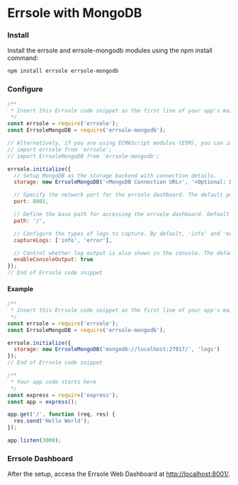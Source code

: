 # Errsole with MongoDB

### Install

Install the errsole and errsole-mongodb modules using the npm install command:

```bash
npm install errsole errsole-mongodb
```

### Configure

```javascript
/**
 * Insert this Errsole code snippet as the first line of your app's main file
 */
const errsole = require('errsole');
const ErrsoleMongoDB = require('errsole-mongodb');

// Alternatively, if you are using ECMAScript modules (ESM), you can import the modules as follows:
// import errsole from 'errsole';
// import ErrsoleMongoDB from 'errsole-mongodb';

errsole.initialize({
  // Setup MongoDB as the storage backend with connection details.
  storage: new ErrsoleMongoDB('<MongoDB Connection URL>', '<Optional: Database Name>', '<Optional: MongoDB Client Options>'),

  // Specify the network port for the errsole dashboard. The default port is 8001 if not specified.
  port: 8001,

  // Define the base path for accessing the errsole dashboard. Default is the root path ('/').
  path: '/',

  // Configure the types of logs to capture. By default, 'info' and 'error' logs are captured.
  captureLogs: ['info', 'error'],

  // Control whether log output is also shown in the console. The default setting is true, allowing console output.
  enableConsoleOutput: true
});
// End of Errsole code snippet
```

#### Example

```javascript
/**
 * Insert this Errsole code snippet as the first line of your app's main file
 */
const errsole = require('errsole');
const ErrsoleMongoDB = require('errsole-mongodb');

errsole.initialize({
  storage: new ErrsoleMongoDB('mongodb://localhost:27017/', 'logs')
});
// End of Errsole code snippet

/**
 * Your app code starts here
 */
const express = require('express');
const app = express();

app.get('/', function (req, res) {
  res.send('Hello World');
});

app.listen(3000);
```

### Errsole Dashboard

After the setup, access the Errsole Web Dashboard at [http://localhost:8001/](http://localhost:8001/).
